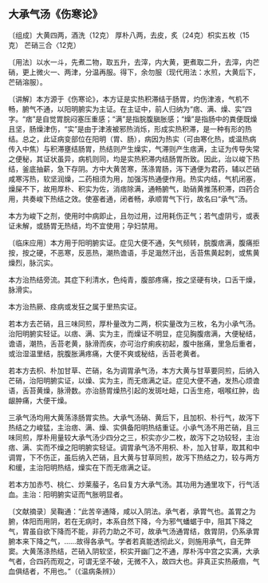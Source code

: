 ## 大承气汤《伤寒论》

〔组成〕大黄四两，酒洗（12克） 厚朴八两，去皮，炙（24克）枳实五枚（15克） 芒硝三合〈12克）

〔用法〕以水一斗，先煮二物，取五升，去滓，内大黄，更煮取二升，去滓，内芒硝，更上微火一、两津，分温再服。得下，余勿服（现代用法：水煎，大黄后下，芒硝溶服）。

〔讲解〕本方源于《伤寒论》，本方证是实热积滞结于肠胃，灼伤津液，气机不畅，腑气不通，以阳明腑实为主证。在主证中，前人归纳为“痞、满、燥、实”四字。“痞”是自觉胃脘闷塞压重感；“满”是指脘腹䐜胀感；“燥”是指肠中的粪便既燥且坚，肠燥津伤，“实”是由于津液被邪热消烁，形成实热积滞，是一种有形的热结。总之，此证病变部位在阳明（胃、肠），病因为热实（可由寒化热，或温热病传入中焦）与积滞壅结肠胃，热结则产生燥实，气滞则产生痞满，主证为传导失常之便秘，其证状虽异，病机则同，均是实热积滞内结肠胃所致。因此，治以峻下热结，釜底抽薪，急下存阴。方中大黄苦寒，荡涤胃肠，泻下通便为君药，辅以芒硝咸寒泻热，软坚润燥，二药相须为用，加强泻热通便作用。热实内结，气机闭塞，燥屎不下，故用厚朴、积实为佐，消痞除满，通畅腑气，助硝黄推荡积滞，四药合用，共奏峻下热结之效。使塞者通，闭者畅，承顺胃气下行，故名曰“承气”汤。

本方为峻下之剂，使用时中病即止，且勿过用，过用耗伤正气；若气虚阴亏，或表证未解，或肠胃无热结，均不宜使用；孕妇禁用。

〔临床应用〕本方用于阳明腑实证。症见大便不通，矢气频转，脘腹痞满，腹痛拒按，按之硬，不恶寒，反恶热，潮热谵语，手足濈然汗出，舌苔焦黄起刺，或焦黄燥烈，脉沉实。

本方治热结旁流。其症下利清水，色纯青，腹部疼痛，按之坚硬有块，口舌干燥，脉滑实。

本方治热厥、痉病或发狂之属于里热实证。

若本方去芒硝，且三味同煎，厚朴量改为二两，枳实量改为三枚，名为小承气汤。治阳明腑实轻证。以痞、满、实为主，而燥证不明显，症见胸腹痞满，大便秘结，谵语，潮热，舌苔老黄，脉滑而疾，亦可治疗痢疾初起，腹中胀痛，里急后重者，或治湿温里结，脘腹胀满疼痛，大便不爽或秘结，舌苔老黄者。

若本方去枳、朴加甘草、芒硝，名为调胃承气汤，本方大黄与甘草要同煎，后纳入芒硝，治阳明腑实证，以燥、实为主，而无痞满之证。症见大便不通，发热心烦谵语，舌苔黄燥，脉滑数。亦治肠胃燥热引起的发斑吐衄，口舌生疮，咽喉红肿，齿龈肿痛，大便干燥。

三承气汤均用大黄荡涤肠胃实热。大承气汤硝、黄后下，且加枳、朴行气，故泻下热结之力峻猛，主治痞、满、燥、实俱备阳明热结重证。小承气汤不用芒硝，且三味同煎，厚朴用量较大承气汤少四分之三，枳实亦少二枚，故泻下之功较轻，主治痞、满、实而不燥之阳明腑实轻证。调胃承气汤不用枳、朴，加入甘草，取其和中调胃，下不伤正，虽后纳入芒硝，且大黄与甘草同煎，故泻下热结之力，较与两方和缓，主治阳明热结，燥实在下而无痞满之证。

若本方加赤芍、桃仁、炒莱菔子，名曰复方大承气汤。其功用为通里攻下，行气活血。主治：阳明腑实证而气胀明显者。

〔文献摘录〕吴鞠通：“此苦辛通降，咸以入阴法。承气者，承胃气也。盖胃之为腑，体阳而用阴，若在无病时，本系自然下降，今为邪气蟠蜛于中，阻其下降之气，胃虽自欲下降而不能，非药力助之不可，故承气汤通胃结，救胃阴，仍系承胃腑本来下降之气，……故得各承气。学者若真能透彻此义，则施用承气，自无弊窦。大黄荡涤热结，芒硝入阴软坚，枳实开幽冂之不通，厚朴泻中宫之实满，大承气者，合四药而观之，可谓无坚不破，无微不入，故四大也。非真正实热蔽痼，气血俱结者，不用也。”（《温病条辨》）
